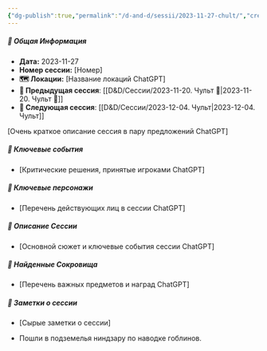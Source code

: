 ```yaml
---
{"dg-publish":true,"permalink":"/d-and-d/sessii/2023-11-27-chult/","created":"2023-12-26T14:44:16.143+04:00","updated":"2023-12-26T17:01:31.395+04:00"}
---
```


##### 📅 Общая Информация

- **Дата:** 2023-11-27
- **Номер cессии:** [Номер]
- **🗺️ Локации:** [Название локаций ChatGPT]
- **🔗 Предыдущая сессия**: [[D&D/Сессии/2023-11-20. Чульт 🛑\|2023-11-20. Чульт 🛑]]
- **🔗 Следующая сессия**: [[D&D/Сессии/2023-12-04. Чульт\|2023-12-04. Чульт]]

[Очень краткое описание сессия в пару предложений ChatGPT]
##### 🔑 **Ключевые события** 
- [Критические решения, принятые игроками ChatGPT]
##### 🧍 **Ключевые персонажи** 
- [Перечень действующих лиц в сессии ChatGPT]
##### 📖 **Описание Сессии** 
- [Основной сюжет и ключевые события сессии ChatGPT]
##### 💎 **Найденные Сокровища** 
- [Перечень важных предметов и наград ChatGPT]
##### 📝 **Заметки о сессии**
- [Сырые заметки о сессии]


- Пошли в подземелья ниндзару по наводке гоблинов.




